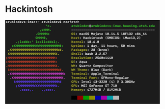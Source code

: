 # Hackintosh
![neofetch](https://raw.githubusercontent.com/arubiodev/Hackintosh/master/neofetch.png)
